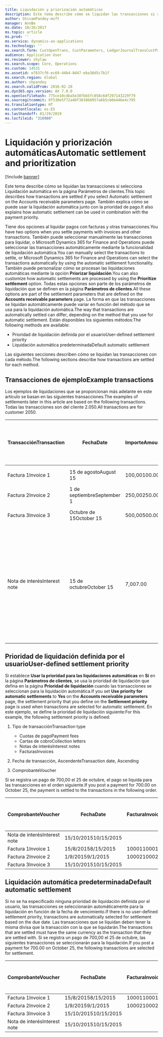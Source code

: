 ```yaml
---
title: Liquidación y priorización automáticas
description: Este tema describe cómo se liquidan las transacciones si selecciona Liquidación automática en la página Parámetros de clientes. También explica cómo se puede usar la liquidación automática junto con la prioridad de pago.
author: ShivamPandey-msft
manager: AnnBe
ms.date: 10/26/2017
ms.topic: article
ms.prod: ''
ms.service: dynamics-ax-applications
ms.technology: ''
ms.search.form: CustOpenTrans, CustParameters, LedgerJournalTransCustPaym
audience: Application User
ms.reviewer: shylaw
ms.search.scope: Core, Operations
ms.custom: 14531
ms.assetid: e7837cf6-ec69-44b4-8d47-eba38d5c7b1f
ms.search.region: Global
ms.author: shpandey
ms.search.validFrom: 2016-02-28
ms.dyn365.ops.version: AX 7.0.0
ms.openlocfilehash: 775ce10cdba5e38fbb5fc058c6df297143229f79
ms.sourcegitcommit: 0f530e5f72a40f383868957a6b5cb0e446e4c795
ms.translationtype: HT
ms.contentlocale: es-ES
ms.lasthandoff: 01/29/2019
ms.locfileid: "318980"
---
```

# <a name="automatic-settlement-and-prioritization"></a><span data-ttu-id="79e63-104">Liquidación y priorización automáticas</span><span class="sxs-lookup"><span data-stu-id="79e63-104">Automatic settlement and prioritization</span></span>

[!include [banner](../includes/banner.md)]

<span data-ttu-id="79e63-105">Este tema describe cómo se liquidan las transacciones si selecciona Liquidación automática en la página Parámetros de clientes.</span><span class="sxs-lookup"><span data-stu-id="79e63-105">This topic describes how transactions are settled if you select Automatic settlement on the Accounts receivable parameters page.</span></span> <span data-ttu-id="79e63-106">También explica cómo se puede usar la liquidación automática junto con la prioridad de pago.</span><span class="sxs-lookup"><span data-stu-id="79e63-106">It also explains how automatic settlement can be used in combination with the payment priority.</span></span>

<span data-ttu-id="79e63-107">Tiene dos opciones al liquidar pagos con facturas y otras transacciones.</span><span class="sxs-lookup"><span data-stu-id="79e63-107">You have two options when you settle payments with invoices and other transactions.</span></span> <span data-ttu-id="79e63-108">También puede seleccionar manualmente las transacciones para liquidar, o Microsoft Dynamics 365 for Finance and Operations puede seleccionar las transacciones automáticamente mediante la funcionalidad de liquidación automática.</span><span class="sxs-lookup"><span data-stu-id="79e63-108">You can manually select the transactions to settle, or Microsoft Dynamics 365 for Finance and Operations can select the transactions automatically by using the automatic settlement functionality.</span></span> <span data-ttu-id="79e63-109">También puede personalizar cómo se procesan las liquidaciones automáticas mediante la opción **Priorizar liquidación**.</span><span class="sxs-lookup"><span data-stu-id="79e63-109">You can also customize how automatic settlements are processed by using the **Prioritize settlement** option.</span></span> <span data-ttu-id="79e63-110">Todas estas opciones son parte de los parámetros de liquidación que se definen en la página **Parámetros de clientes**.</span><span class="sxs-lookup"><span data-stu-id="79e63-110">All these options are part of the settlement parameters that are defined on the **Accounts receivable parameters** page.</span></span> <span data-ttu-id="79e63-111">La forma en que las transacciones se liquidan automáticamente puede variar en función del método que se usa para la liquidación automática.</span><span class="sxs-lookup"><span data-stu-id="79e63-111">The way that transactions are automatically settled can differ, depending on the method that you use for automatic settlement.</span></span> <span data-ttu-id="79e63-112">Están disponibles los siguientes métodos:</span><span class="sxs-lookup"><span data-stu-id="79e63-112">The following methods are available:</span></span>

-   <span data-ttu-id="79e63-113">Prioridad de liquidación definida por el usuario</span><span class="sxs-lookup"><span data-stu-id="79e63-113">User-defined settlement priority</span></span>
-   <span data-ttu-id="79e63-114">Liquidación automática predeterminada</span><span class="sxs-lookup"><span data-stu-id="79e63-114">Default automatic settlement</span></span>

<span data-ttu-id="79e63-115">Las siguientes secciones describen cómo se liquidan las transacciones con cada método.</span><span class="sxs-lookup"><span data-stu-id="79e63-115">The following sections describe how transactions are settled for each method.</span></span>

## <a name="example-transactions"></a><span data-ttu-id="79e63-116">Transacciones de ejemplo</span><span class="sxs-lookup"><span data-stu-id="79e63-116">Example transactions</span></span>
<span data-ttu-id="79e63-117">Los ejemplos de liquidaciones que se proporcionan más adelante en este artículo se basan en las siguientes transacciones.</span><span class="sxs-lookup"><span data-stu-id="79e63-117">The examples of settlements later in this article are based on the following transactions.</span></span> <span data-ttu-id="79e63-118">Todas las transacciones son del cliente 2.050.</span><span class="sxs-lookup"><span data-stu-id="79e63-118">All transactions are for customer 2050.</span></span>

| <span data-ttu-id="79e63-119">Transacción</span><span class="sxs-lookup"><span data-stu-id="79e63-119">Transaction</span></span>   | <span data-ttu-id="79e63-120">Fecha</span><span class="sxs-lookup"><span data-stu-id="79e63-120">Date</span></span>        | <span data-ttu-id="79e63-121">Importe</span><span class="sxs-lookup"><span data-stu-id="79e63-121">Amount</span></span> | <span data-ttu-id="79e63-122">Condiciones de descuento por pronto pago</span><span class="sxs-lookup"><span data-stu-id="79e63-122">Cash discount terms</span></span> | <span data-ttu-id="79e63-123">Fecha del descuento por pronto pago</span><span class="sxs-lookup"><span data-stu-id="79e63-123">Cash discount date</span></span> | <span data-ttu-id="79e63-124">Comentarios</span><span class="sxs-lookup"><span data-stu-id="79e63-124">Comments</span></span>                                                                                                                                                                                      |
|---------------|-------------|--------|---------------------|--------------------|-----------------------------------------------------------------------------------------------------------------------------------------------------------------------------------------------|
| <span data-ttu-id="79e63-125">Factura 1</span><span class="sxs-lookup"><span data-stu-id="79e63-125">Invoice 1</span></span>     | <span data-ttu-id="79e63-126">15 de agosto</span><span class="sxs-lookup"><span data-stu-id="79e63-126">August 15</span></span>   | <span data-ttu-id="79e63-127">100,00</span><span class="sxs-lookup"><span data-stu-id="79e63-127">100.00</span></span> | <span data-ttu-id="79e63-128">2%14, Neto 30</span><span class="sxs-lookup"><span data-stu-id="79e63-128">2%14, Net 30</span></span>        | <span data-ttu-id="79e63-129">29 de agosto</span><span class="sxs-lookup"><span data-stu-id="79e63-129">August 29</span></span>          |                                                                                                                                                                                               |
| <span data-ttu-id="79e63-130">Factura 2</span><span class="sxs-lookup"><span data-stu-id="79e63-130">Invoice 2</span></span>     | <span data-ttu-id="79e63-131">1 de septiembre</span><span class="sxs-lookup"><span data-stu-id="79e63-131">September 1</span></span> | <span data-ttu-id="79e63-132">250,00</span><span class="sxs-lookup"><span data-stu-id="79e63-132">250.00</span></span> | <span data-ttu-id="79e63-133">2%14, Neto 30</span><span class="sxs-lookup"><span data-stu-id="79e63-133">2%14, Net 30</span></span>        | <span data-ttu-id="79e63-134">15 de septiembre</span><span class="sxs-lookup"><span data-stu-id="79e63-134">September 15</span></span>       |                                                                                                                                                                                               |
| <span data-ttu-id="79e63-135">Factura 3</span><span class="sxs-lookup"><span data-stu-id="79e63-135">Invoice 3</span></span>     | <span data-ttu-id="79e63-136">Octubre de 15</span><span class="sxs-lookup"><span data-stu-id="79e63-136">October 15</span></span>  | <span data-ttu-id="79e63-137">500,00</span><span class="sxs-lookup"><span data-stu-id="79e63-137">500.00</span></span> | <span data-ttu-id="79e63-138">2% 14/Net 30</span><span class="sxs-lookup"><span data-stu-id="79e63-138">2% 14/Net 30</span></span>        | <span data-ttu-id="79e63-139">29 de octubre</span><span class="sxs-lookup"><span data-stu-id="79e63-139">October 29</span></span>         |                                                                                                                                                                                               |
| <span data-ttu-id="79e63-140">Nota de interés</span><span class="sxs-lookup"><span data-stu-id="79e63-140">Interest note</span></span> | <span data-ttu-id="79e63-141">15 de octubre</span><span class="sxs-lookup"><span data-stu-id="79e63-141">October 15</span></span>  | <span data-ttu-id="79e63-142">7,00</span><span class="sxs-lookup"><span data-stu-id="79e63-142">7.00</span></span>   |                     |                    | <span data-ttu-id="79e63-143">Esta nota de interés es para la factura 1 y la factura 2.</span><span class="sxs-lookup"><span data-stu-id="79e63-143">This interest note is for invoice 1 and invoice 2.</span></span> <span data-ttu-id="79e63-144">El importe se calcula como un interés del 2 por ciento sobre importes que han vencido hace 30 días o más.</span><span class="sxs-lookup"><span data-stu-id="79e63-144">The amount is calculated as 2-percent interest on amounts that are 30 or more days past due.</span></span> <span data-ttu-id="79e63-145">Por ejemplo, 0,02 × (100,00 + 250,00) = 7,00.</span><span class="sxs-lookup"><span data-stu-id="79e63-145">For example, 0.02 × (100.00 + 250.00) = 7.00.</span></span> |

## <a name="user-defined-settlement-priority"></a><span data-ttu-id="79e63-146">Prioridad de liquidación definida por el usuario</span><span class="sxs-lookup"><span data-stu-id="79e63-146">User-defined settlement priority</span></span>
<span data-ttu-id="79e63-147">Si establece **Usar la prioridad para las liquidaciones automáticas** en **Sí** en la página **Parámetros de clientes**, se usa la prioridad de liquidación que defina en la página **Prioridad de liquidación** cuando las transacciones se seleccionan para la liquidación automática.</span><span class="sxs-lookup"><span data-stu-id="79e63-147">If you set **Use priority for automatic settlements** to **Yes** on the **Accounts receivable parameters** page, the settlement priority that you define on the **Settlement priority** page is used when transactions are selected for automatic settlement.</span></span> <span data-ttu-id="79e63-148">En este ejemplo, se define la prioridad de liquidación siguiente:</span><span class="sxs-lookup"><span data-stu-id="79e63-148">For this example, the following settlement priority is defined:</span></span>

1.  <span data-ttu-id="79e63-149">Tipo de transacción</span><span class="sxs-lookup"><span data-stu-id="79e63-149">Transaction type</span></span>
    -   <span data-ttu-id="79e63-150">Cuotas de pago</span><span class="sxs-lookup"><span data-stu-id="79e63-150">Payment fees</span></span>
    -   <span data-ttu-id="79e63-151">Cartas de cobro</span><span class="sxs-lookup"><span data-stu-id="79e63-151">Collection letters</span></span>
    -   <span data-ttu-id="79e63-152">Notas de interés</span><span class="sxs-lookup"><span data-stu-id="79e63-152">Interest notes</span></span>
    -   <span data-ttu-id="79e63-153">Facturas</span><span class="sxs-lookup"><span data-stu-id="79e63-153">Invoices</span></span>

2.  <span data-ttu-id="79e63-154">Fecha de transacción, Ascendente</span><span class="sxs-lookup"><span data-stu-id="79e63-154">Transaction date, Ascending</span></span>
3.  <span data-ttu-id="79e63-155">Comprobante</span><span class="sxs-lookup"><span data-stu-id="79e63-155">Voucher</span></span>

<span data-ttu-id="79e63-156">Si se registra un pago de 700,00 el 25 de octubre, el pago se liquida para las transacciones en el orden siguiente.</span><span class="sxs-lookup"><span data-stu-id="79e63-156">If you post a payment for 700.00 on October 25, the payment is settled to the transactions in the following order.</span></span>

| <span data-ttu-id="79e63-157">Comprobante</span><span class="sxs-lookup"><span data-stu-id="79e63-157">Voucher</span></span>       | <span data-ttu-id="79e63-158">Fecha</span><span class="sxs-lookup"><span data-stu-id="79e63-158">Date</span></span>       | <span data-ttu-id="79e63-159">Factura</span><span class="sxs-lookup"><span data-stu-id="79e63-159">Invoice</span></span> | <span data-ttu-id="79e63-160">Importe en divisa de la transacción</span><span class="sxs-lookup"><span data-stu-id="79e63-160">Amount in transaction currency</span></span> | <span data-ttu-id="79e63-161">Importe para liquidar</span><span class="sxs-lookup"><span data-stu-id="79e63-161">Amount to settle</span></span> | <span data-ttu-id="79e63-162">Saldo</span><span class="sxs-lookup"><span data-stu-id="79e63-162">Balance</span></span> | <span data-ttu-id="79e63-163">Divisa</span><span class="sxs-lookup"><span data-stu-id="79e63-163">Currency</span></span> |
|---------------|------------|---------|--------------------------------|------------------|---------|----------|
| <span data-ttu-id="79e63-164">Nota de interés</span><span class="sxs-lookup"><span data-stu-id="79e63-164">Interest note</span></span> | <span data-ttu-id="79e63-165">15/10/2015</span><span class="sxs-lookup"><span data-stu-id="79e63-165">10/15/2015</span></span> |         | <span data-ttu-id="79e63-166">7,00</span><span class="sxs-lookup"><span data-stu-id="79e63-166">7.00</span></span>                           | <span data-ttu-id="79e63-167">7,00</span><span class="sxs-lookup"><span data-stu-id="79e63-167">7.00</span></span>             | <span data-ttu-id="79e63-168">0,00</span><span class="sxs-lookup"><span data-stu-id="79e63-168">0.00</span></span>    | <span data-ttu-id="79e63-169">USD</span><span class="sxs-lookup"><span data-stu-id="79e63-169">USD</span></span>      |
| <span data-ttu-id="79e63-170">Factura 1</span><span class="sxs-lookup"><span data-stu-id="79e63-170">Invoice 1</span></span>     | <span data-ttu-id="79e63-171">15/8/2015</span><span class="sxs-lookup"><span data-stu-id="79e63-171">8/15/2015</span></span>  | <span data-ttu-id="79e63-172">10001</span><span class="sxs-lookup"><span data-stu-id="79e63-172">10001</span></span>   | <span data-ttu-id="79e63-173">100,00</span><span class="sxs-lookup"><span data-stu-id="79e63-173">100.00</span></span>                         | <span data-ttu-id="79e63-174">100,00</span><span class="sxs-lookup"><span data-stu-id="79e63-174">100.00</span></span>           | <span data-ttu-id="79e63-175">0,00</span><span class="sxs-lookup"><span data-stu-id="79e63-175">0.00</span></span>    | <span data-ttu-id="79e63-176">USD</span><span class="sxs-lookup"><span data-stu-id="79e63-176">USD</span></span>      |
| <span data-ttu-id="79e63-177">Factura 2</span><span class="sxs-lookup"><span data-stu-id="79e63-177">Invoice 2</span></span>     | <span data-ttu-id="79e63-178">1/9/2015</span><span class="sxs-lookup"><span data-stu-id="79e63-178">9/1/2015</span></span>   | <span data-ttu-id="79e63-179">10002</span><span class="sxs-lookup"><span data-stu-id="79e63-179">10002</span></span>   | <span data-ttu-id="79e63-180">250,00</span><span class="sxs-lookup"><span data-stu-id="79e63-180">250.00</span></span>                         | <span data-ttu-id="79e63-181">250,00</span><span class="sxs-lookup"><span data-stu-id="79e63-181">250.00</span></span>           | <span data-ttu-id="79e63-182">0,00</span><span class="sxs-lookup"><span data-stu-id="79e63-182">0.00</span></span>    | <span data-ttu-id="79e63-183">USD</span><span class="sxs-lookup"><span data-stu-id="79e63-183">USD</span></span>      |
| <span data-ttu-id="79e63-184">Factura 3</span><span class="sxs-lookup"><span data-stu-id="79e63-184">Invoice 3</span></span>     | <span data-ttu-id="79e63-185">15/10/2015</span><span class="sxs-lookup"><span data-stu-id="79e63-185">10/15/2015</span></span> |         | <span data-ttu-id="79e63-186">500,00</span><span class="sxs-lookup"><span data-stu-id="79e63-186">500.00</span></span>                         | <span data-ttu-id="79e63-187">343,00</span><span class="sxs-lookup"><span data-stu-id="79e63-187">343.00</span></span>           | <span data-ttu-id="79e63-188">157,00</span><span class="sxs-lookup"><span data-stu-id="79e63-188">157.00</span></span>  | <span data-ttu-id="79e63-189">USD</span><span class="sxs-lookup"><span data-stu-id="79e63-189">USD</span></span>      |

## <a name="default-automatic-settlement"></a><span data-ttu-id="79e63-190">Liquidación automática predeterminada</span><span class="sxs-lookup"><span data-stu-id="79e63-190">Default automatic settlement</span></span>
<span data-ttu-id="79e63-191">Si no se ha especificado ninguna prioridad de liquidación definida por el usuario, las transacciones se seleccionarán automáticamente para la liquidación en función de la fecha de vencimiento.</span><span class="sxs-lookup"><span data-stu-id="79e63-191">If there is no user-defined settlement priority, transactions are automatically selected for settlement based on the due date.</span></span> <span data-ttu-id="79e63-192">Las transacciones que se liquidan deben tener la misma divisa que la transacción con la que se liquidarán.</span><span class="sxs-lookup"><span data-stu-id="79e63-192">The transactions that are settled must have the same currency as the transaction that they are settled with.</span></span> <span data-ttu-id="79e63-193">Si se registra un pago de 700,00 el 25 de octubre, las siguientes transacciones se seleccionarán para la liquidación.</span><span class="sxs-lookup"><span data-stu-id="79e63-193">If you post a payment for 700.00 on October 25, the following transactions are selected for settlement.</span></span>

| <span data-ttu-id="79e63-194">Comprobante</span><span class="sxs-lookup"><span data-stu-id="79e63-194">Voucher</span></span>       | <span data-ttu-id="79e63-195">Fecha</span><span class="sxs-lookup"><span data-stu-id="79e63-195">Date</span></span>       | <span data-ttu-id="79e63-196">Factura</span><span class="sxs-lookup"><span data-stu-id="79e63-196">Invoice</span></span> | <span data-ttu-id="79e63-197">Importe en divisa de la transacción</span><span class="sxs-lookup"><span data-stu-id="79e63-197">Amount in transaction currency</span></span> | <span data-ttu-id="79e63-198">Importe para liquidar</span><span class="sxs-lookup"><span data-stu-id="79e63-198">Amount to settle</span></span> | <span data-ttu-id="79e63-199">Saldo</span><span class="sxs-lookup"><span data-stu-id="79e63-199">Balance</span></span> | <span data-ttu-id="79e63-200">Divisa</span><span class="sxs-lookup"><span data-stu-id="79e63-200">Currency</span></span> |
|---------------|------------|---------|--------------------------------|------------------|---------|----------|
| <span data-ttu-id="79e63-201">Factura 1</span><span class="sxs-lookup"><span data-stu-id="79e63-201">Invoice 1</span></span>     | <span data-ttu-id="79e63-202">15/8/2015</span><span class="sxs-lookup"><span data-stu-id="79e63-202">8/15/2015</span></span>  | <span data-ttu-id="79e63-203">10001</span><span class="sxs-lookup"><span data-stu-id="79e63-203">10001</span></span>   | <span data-ttu-id="79e63-204">100,00</span><span class="sxs-lookup"><span data-stu-id="79e63-204">100.00</span></span>                         | <span data-ttu-id="79e63-205">100,00</span><span class="sxs-lookup"><span data-stu-id="79e63-205">100.00</span></span>           | <span data-ttu-id="79e63-206">0,00</span><span class="sxs-lookup"><span data-stu-id="79e63-206">0.00</span></span>    | <span data-ttu-id="79e63-207">USD</span><span class="sxs-lookup"><span data-stu-id="79e63-207">USD</span></span>      |
| <span data-ttu-id="79e63-208">Factura 2</span><span class="sxs-lookup"><span data-stu-id="79e63-208">Invoice 2</span></span>     | <span data-ttu-id="79e63-209">1/9/2015</span><span class="sxs-lookup"><span data-stu-id="79e63-209">9/1/2015</span></span>   | <span data-ttu-id="79e63-210">10002</span><span class="sxs-lookup"><span data-stu-id="79e63-210">10002</span></span>   | <span data-ttu-id="79e63-211">250,00</span><span class="sxs-lookup"><span data-stu-id="79e63-211">250.00</span></span>                         | <span data-ttu-id="79e63-212">250,00</span><span class="sxs-lookup"><span data-stu-id="79e63-212">250.00</span></span>           | <span data-ttu-id="79e63-213">0,00</span><span class="sxs-lookup"><span data-stu-id="79e63-213">0.00</span></span>    | <span data-ttu-id="79e63-214">USD</span><span class="sxs-lookup"><span data-stu-id="79e63-214">USD</span></span>      |
| <span data-ttu-id="79e63-215">Factura 3</span><span class="sxs-lookup"><span data-stu-id="79e63-215">Invoice 3</span></span>     | <span data-ttu-id="79e63-216">15/10/2015</span><span class="sxs-lookup"><span data-stu-id="79e63-216">10/15/2015</span></span> |         | <span data-ttu-id="79e63-217">500,00</span><span class="sxs-lookup"><span data-stu-id="79e63-217">500.00</span></span>                         | <span data-ttu-id="79e63-218">350,00</span><span class="sxs-lookup"><span data-stu-id="79e63-218">350.00</span></span>           | <span data-ttu-id="79e63-219">150,00</span><span class="sxs-lookup"><span data-stu-id="79e63-219">150.00</span></span>  | <span data-ttu-id="79e63-220">USD</span><span class="sxs-lookup"><span data-stu-id="79e63-220">USD</span></span>      |
| <span data-ttu-id="79e63-221">Nota de interés</span><span class="sxs-lookup"><span data-stu-id="79e63-221">Interest note</span></span> | <span data-ttu-id="79e63-222">15/10/2015</span><span class="sxs-lookup"><span data-stu-id="79e63-222">10/15/2015</span></span> |         | <span data-ttu-id="79e63-223">7,00</span><span class="sxs-lookup"><span data-stu-id="79e63-223">7.00</span></span>                           | <span data-ttu-id="79e63-224">0,00</span><span class="sxs-lookup"><span data-stu-id="79e63-224">0.00</span></span>             | <span data-ttu-id="79e63-225">0,00</span><span class="sxs-lookup"><span data-stu-id="79e63-225">0.00</span></span>    | <span data-ttu-id="79e63-226">USD</span><span class="sxs-lookup"><span data-stu-id="79e63-226">USD</span></span>      |





